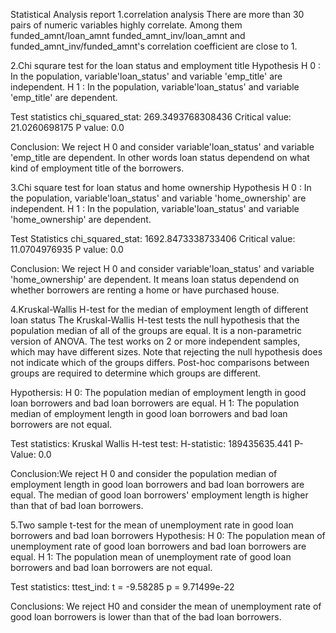 Statistical Analysis report
1.correlation analysis
There are more than 30 pairs of numeric variables highly correlate. Among them funded_amnt/loan_amnt funded_amnt_inv/loan_amnt and funded_amnt_inv/funded_amnt's correlation coefficient are close to 1.

2.Chi squrare test for the loan status and employment title
Hypothesis
H 0 : In the population, variable'loan_status' and variable 'emp_title' are independent.
H 1 : In the population, variable'loan_status' and variable 'emp_title' are dependent. 

Test statistics
chi_squared_stat: 269.3493768308436
Critical value: 21.0260698175 
P value: 0.0

Conclusion:
We reject H 0 and consider variable'loan_status' and variable 'emp_title are dependent. In other words loan status dependend on what kind of employment title of the borrowers.


3.Chi square test for loan status and home ownership
Hypothesis
H 0 : In the population, variable'loan_status' and variable 'home_ownership' are independent. 
H 1 : In the population, variable'loan_status' and variable 'home_ownership' are dependent.

Test Statistics
chi_squared_stat: 1692.8473338733406 
Critical value: 11.0704976935 
P value: 0.0

Conclusion:
We reject H 0 and consider variable'loan_status' and variable 'home_ownership' are dependent. It means loan status dependend on whether borrowers are renting a home or have purchased house.

4.Kruskal-Wallis H-test for the median of employment length of different loan status
The Kruskal-Wallis H-test tests the null hypothesis that the population median of all of the groups are equal. It is a non-parametric version of ANOVA. The test works on 2 or more independent samples, which may have different sizes. Note that rejecting the null hypothesis does not indicate which of the groups differs. Post-hoc comparisons between groups are required to determine which groups are different.

Hypothersis:
H 0: The population median of employment length in good loan borrowers and bad loan borrowers are equal. 
H 1: The population median of employment length in good loan borrowers and bad loan borrowers are not equal.

Test statistics:
Kruskal Wallis H-test test: 
H-statistic: 189435635.441 
P-Value: 0.0

Conclusion:We reject H 0 and consider the population median of employment length in good loan borrowers and bad loan borrowers are equal. The median of good loan borrowers' employment length is higher than that of bad loan borrowers.

5.Two sample t-test for the mean of unemployment rate in good loan borrowers and bad loan borrowers
Hypothesis:
H 0: The population mean of unemployment rate of good loan borrowers and bad loan borrowers are equal. 
H 1: The population mean of unemployment rate of good loan borrowers and bad loan borrowers are not equal.

Test statistics:
ttest_ind: t = -9.58285 p = 9.71499e-22

Conclusions:
We reject H0 and consider the mean of unemployment rate of good loan borrowers is lower than that of the bad loan borrowers.